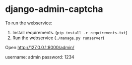 # django-admin-captcha

To run the webservice:
1. Install requirements. (`pip install -r requirements.txt`)
2. Run the webservice (`./manage.py runserver`)

Open http://127.0.0.1:8000/admin/

username: admin
password: 1234
